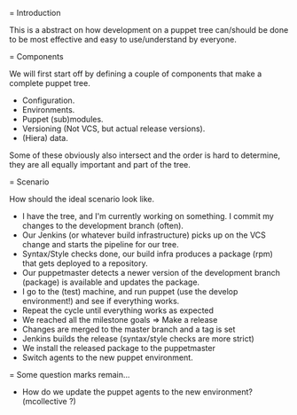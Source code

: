= Introduction

This is a abstract on how development on a puppet tree can/should be done to
be most effective and easy to use/understand by everyone.

= Components

We will first start off by defining a couple of components that make a complete
puppet tree.

* Configuration.
* Environments.
* Puppet (sub)modules.
* Versioning (Not VCS, but actual release versions).
* (Hiera) data.

Some of these obviously also intersect and the order is hard to determine,
they are all equally important and part of the tree.

= Scenario

How should the ideal scenario look like.

* I have the tree, and I'm currently working on something. I commit my changes
  to the development branch (often).
* Our Jenkins (or whatever build infrastructure) picks up on the VCS change and
  starts the pipeline for our tree.
* Syntax/Style checks done, our build infra produces a package (rpm) that gets
  deployed to a repository.
* Our puppetmaster detects a newer version of the development branch (package)
  is available and updates the package.
* I go to the (test) machine, and run puppet (use the develop environment!) and
  see if everything works.
* Repeat the cycle until everything works as expected
* We reached all the milestone goals => Make a release
* Changes are merged to the master branch and a tag is set
* Jenkins builds the release (syntax/style checks are more strict)
* We install the released package to the puppetmaster
* Switch agents to the new puppet environment.

= Some question marks remain...

* How do we update the puppet agents to the new environment? (mcollective ?)
